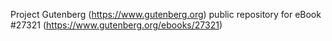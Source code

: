 Project Gutenberg (https://www.gutenberg.org) public repository for eBook #27321 (https://www.gutenberg.org/ebooks/27321)
